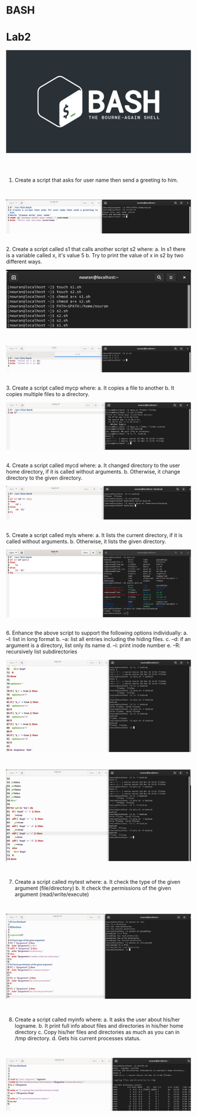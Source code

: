 # BASH 
# Lab2
![1](https://github.com/NooranTarek/Bash/blob/main/lab1/full_colored_light.jpg?raw=true)

<html></br></html>


<html></br></html>

1. Create a script that asks for user name then send a greeting to him.
<html></br></html>

![1](https://github.com/NooranTarek/Bash/blob/main/lab2/bash_q1.png?raw=true)

<html></br></html>
2. Create a script called s1 that calls another script s2 where:
a. In s1 there is a variable called x, it's value 5
b. Try to print the value of x in s2 by two different ways.
<html></br></html>

![1](https://github.com/NooranTarek/Bash/blob/main/lab2/bash_q2a.png?raw=true)

<html></br></html>

![1](https://github.com/NooranTarek/Bash/blob/main/lab2/bash_q2b.png?raw=true)

<html></br></html>
3. Create a script called mycp where:
a. It copies a file to another
b. It copies multiple files to a directory.
<html></br></html>

![1](https://github.com/NooranTarek/Bash/blob/main/lab2/bash_q3.png?raw=true)

<html></br></html>
4. Create a script called mycd where:
a. It changed directory to the user home directory, if it is called without arguments.
b. Otherwise, it change directory to the given directory.
<html></br></html>

![1](https://github.com/NooranTarek/Bash/blob/main/lab2/bash_q4.png?raw=true)

<html></br></html>
5. Create a script called myls where:
a. It lists the current directory, if it is called without arguments.
b. Otherwise, it lists the given directory.
<html></br></html>

![1](https://github.com/NooranTarek/Bash/blob/main/lab2/bash_q5.png?raw=true)

<html></br></html>
6. Enhance the above script to support the following options individually:
a. –l: list in long format
b. –a: list all entries including the hiding files.
c. –d: if an argument is a directory, list only its name
d. –i: print inode number
e. –R: recursively list subdirectories
<html></br></html>

![1](https://github.com/NooranTarek/Bash/blob/main/lab2/bash_q6b.png?raw=true)

<html></br></html>

![1](https://github.com/NooranTarek/Bash/blob/main/lab2/bash_q6a.png?raw=true)

<html></br></html>

7. Create a script called mytest where:
a. It check the type of the given argument (file/directory)
b. It check the permissions of the given argument (read/write/execute)
<html></br></html>

![1](https://github.com/NooranTarek/Bash/blob/main/lab2/q7lab2bash.png?raw=true)

<html></br></html>

8. Create a script called myinfo where:
a. It asks the user about his/her logname.
b. It print full info about files and directories in his/her home directory
c. Copy his/her files and directories as much as you can in /tmp directory.
d. Gets his current processes status.

<html></br></html>

![1](https://github.com/NooranTarek/Bash/blob/main/lab2/q8bashlab2.png?raw=true)

<html></br></html>

